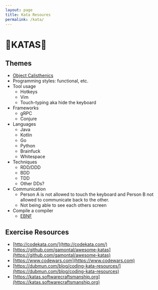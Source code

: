 ```yaml
---
layout: page
title: Kata Resoures
permalink: /kata/
---
```


# 🥋KATAS🥋

## Themes

* [Object Calisthenics](https://williamdurand.fr/2013/06/03/object-calisthenics/)
* Programming styles: functional, etc.
* Tool usage
    * Hotkeys
    * Vim
    * Touch-typing aka hide the keyboard
* Frameworks
    * gRPC
    * Conjure
* Languages
    * Java
    * Kotlin
    * Go
    * Python
    * Brainfuck
    * Whitespace
* Techniques
    * RDD/DDD
    * BDD
    * TDD
    * Other DDs?
* Communication
    * Person A is not allowed to touch the keyboard and Person B not allowed to communicate back to the other.
    * Not being able to see each others screen
* Compile a compiler
    * [EBNF](https://en.wikipedia.org/wiki/Extended_Backus%E2%80%93Naur_form)

## Exercise Resources

* [http://codekata.com/](http://codekata.com/)
* [https://github.com/gamontal/awesome-katas](https://github.com/gamontal/awesome-katas)
* [https://www.codewars.com](https://www.codewars.com)
* [https://dubmun.com/blog/coding-kata-resources/](https://dubmun.com/blog/coding-kata-resources)
* [https://katas.softwarecraftsmanship.org](https://katas.softwarecraftsmanship.org)
